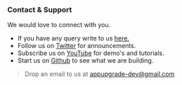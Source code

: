 ### Contact & Support

We would love to connect with you.

- If you have any query write to us [here.](https://docs.google.com/forms/d/e/1FAIpQLSedIxZvDcYqcOH8ogoiJccPS9Gg2E6sRsU6fn5i4wJr23QAfQ/viewform?usp=sf_link)
- Follow us on [Twitter](https://twitter.com/app_upgrade) for announcements.
- Subscribe us on [YouTube](https://www.youtube.com/channel/UC0ZVJPYHFVuMwEsro4VZKXw) for demo's and tutorials.
- Start us on [Github](https://github.com/appupgrade-dev) to see what we are building.

> Drop an email to us at appupgrade-dev@gmail.com